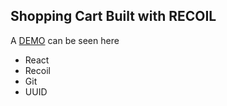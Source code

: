 ## Shopping Cart Built with RECOIL

A [DEMO](https://high-pitched-trick.surge.sh/) can be seen here

- React
- Recoil
- Git
- UUID
